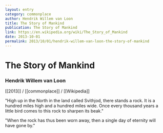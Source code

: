 ```yaml
---
layout: entry
category: commonplace
author: Hendrik Willem van Loon
title: The Story of Mankind
publication: The Story of Mankind
link: https://en.wikipedia.org/wiki/The_Story_of_Mankind
date: 2013-10-01
permalink: 2013/10/01/hendrik-willem-van-loon-the-story-of-mankind
---
```


# The Story of Mankind

### Hendrik Willem van Loon

[[2013]] / [[commonplace]] / [[Wikipedia]]

"High up in the North in the land called Svithjod, there stands a rock. It is a hundred miles high and a hundred miles wide. Once every thousand years a little bird comes to this rock to sharpen its beak."

"When the rock has thus been worn away, then a single day of eternity will have gone by.﻿"